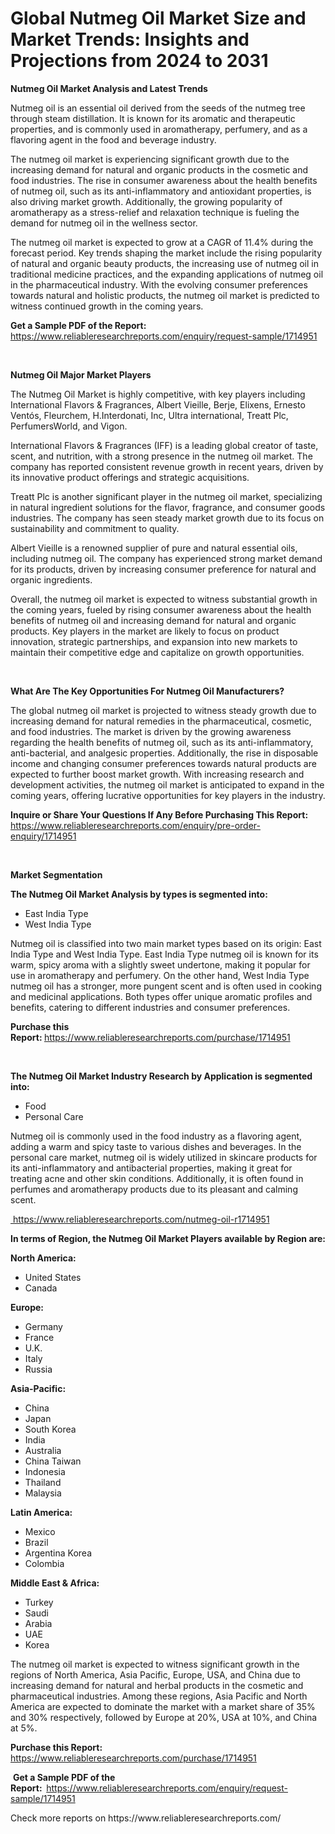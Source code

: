 <p><h1>Global Nutmeg Oil Market Size and Market Trends: Insights and Projections from 2024 to 2031</h1></p><p><strong>Nutmeg Oil Market Analysis and Latest Trends</strong></p>
<p><p>Nutmeg oil is an essential oil derived from the seeds of the nutmeg tree through steam distillation. It is known for its aromatic and therapeutic properties, and is commonly used in aromatherapy, perfumery, and as a flavoring agent in the food and beverage industry.</p><p>The nutmeg oil market is experiencing significant growth due to the increasing demand for natural and organic products in the cosmetic and food industries. The rise in consumer awareness about the health benefits of nutmeg oil, such as its anti-inflammatory and antioxidant properties, is also driving market growth. Additionally, the growing popularity of aromatherapy as a stress-relief and relaxation technique is fueling the demand for nutmeg oil in the wellness sector.</p><p>The nutmeg oil market is expected to grow at a CAGR of 11.4% during the forecast period. Key trends shaping the market include the rising popularity of natural and organic beauty products, the increasing use of nutmeg oil in traditional medicine practices, and the expanding applications of nutmeg oil in the pharmaceutical industry. With the evolving consumer preferences towards natural and holistic products, the nutmeg oil market is predicted to witness continued growth in the coming years.</p></p>
<p><strong>Get a Sample PDF of the Report:&nbsp;</strong> <a href="https://www.reliableresearchreports.com/enquiry/request-sample/1714951">https://www.reliableresearchreports.com/enquiry/request-sample/1714951</a></p>
<p>&nbsp;</p>
<p><strong>Nutmeg Oil Major Market Players</strong></p>
<p><p>The Nutmeg Oil Market is highly competitive, with key players including International Flavors & Fragrances, Albert Vieille, Berje, Elixens, Ernesto Ventós, Fleurchem, H.Interdonati, Inc, Ultra international, Treatt Plc, PerfumersWorld, and Vigon. </p><p>International Flavors & Fragrances (IFF) is a leading global creator of taste, scent, and nutrition, with a strong presence in the nutmeg oil market. The company has reported consistent revenue growth in recent years, driven by its innovative product offerings and strategic acquisitions.</p><p>Treatt Plc is another significant player in the nutmeg oil market, specializing in natural ingredient solutions for the flavor, fragrance, and consumer goods industries. The company has seen steady market growth due to its focus on sustainability and commitment to quality.</p><p>Albert Vieille is a renowned supplier of pure and natural essential oils, including nutmeg oil. The company has experienced strong market demand for its products, driven by increasing consumer preference for natural and organic ingredients.</p><p>Overall, the nutmeg oil market is expected to witness substantial growth in the coming years, fueled by rising consumer awareness about the health benefits of nutmeg oil and increasing demand for natural and organic products. Key players in the market are likely to focus on product innovation, strategic partnerships, and expansion into new markets to maintain their competitive edge and capitalize on growth opportunities.</p></p>
<p>&nbsp;</p>
<p><strong>What Are The Key Opportunities For Nutmeg Oil Manufacturers?</strong></p>
<p><p>The global nutmeg oil market is projected to witness steady growth due to increasing demand for natural remedies in the pharmaceutical, cosmetic, and food industries. The market is driven by the growing awareness regarding the health benefits of nutmeg oil, such as its anti-inflammatory, anti-bacterial, and analgesic properties. Additionally, the rise in disposable income and changing consumer preferences towards natural products are expected to further boost market growth. With increasing research and development activities, the nutmeg oil market is anticipated to expand in the coming years, offering lucrative opportunities for key players in the industry.</p></p>
<p><strong>Inquire or Share Your Questions If Any Before Purchasing This Report:</strong> <a href="https://www.reliableresearchreports.com/enquiry/pre-order-enquiry/1714951">https://www.reliableresearchreports.com/enquiry/pre-order-enquiry/1714951</a></p>
<p>&nbsp;</p>
<p><strong>Market Segmentation</strong></p>
<p><strong>The Nutmeg Oil Market Analysis by types is segmented into:</strong></p>
<p><ul><li>East India Type</li><li>West India Type</li></ul></p>
<p><p>Nutmeg oil is classified into two main market types based on its origin: East India Type and West India Type. East India Type nutmeg oil is known for its warm, spicy aroma with a slightly sweet undertone, making it popular for use in aromatherapy and perfumery. On the other hand, West India Type nutmeg oil has a stronger, more pungent scent and is often used in cooking and medicinal applications. Both types offer unique aromatic profiles and benefits, catering to different industries and consumer preferences.</p></p>
<p><strong>Purchase this Report:&nbsp;</strong><a href="https://www.reliableresearchreports.com/purchase/1714951">https://www.reliableresearchreports.com/purchase/1714951</a></p>
<p>&nbsp;</p>
<p><strong>The Nutmeg Oil Market Industry Research by Application is segmented into:</strong></p>
<p><ul><li>Food</li><li>Personal Care</li></ul></p>
<p><p>Nutmeg oil is commonly used in the food industry as a flavoring agent, adding a warm and spicy taste to various dishes and beverages. In the personal care market, nutmeg oil is widely utilized in skincare products for its anti-inflammatory and antibacterial properties, making it great for treating acne and other skin conditions. Additionally, it is often found in perfumes and aromatherapy products due to its pleasant and calming scent.</p></p>
<p><a href="https://www.reliableresearchreports.com/nutmeg-oil-r1714951">&nbsp;https://www.reliableresearchreports.com/nutmeg-oil-r1714951</a></p>
<p><strong>In terms of Region, the Nutmeg Oil Market Players available by Region are:</strong></p>
<p>
    <p> <strong> North America: </strong>
        <ul>
            <li>United States</li>
            <li>Canada</li>
        </ul>
        </p> 
    <p> <strong> Europe: </strong>
        <ul>
            <li>Germany</li>
            <li>France</li>
            <li>U.K.</li>
            <li>Italy</li>
            <li>Russia</li>
        </ul>
        </p> 
    <p> <strong> Asia-Pacific: </strong>
        <ul>
            <li>China</li>
            <li>Japan</li>
            <li>South Korea</li>
            <li>India</li>
            <li>Australia</li>
            <li>China Taiwan</li>
            <li>Indonesia</li>
            <li>Thailand</li>
            <li>Malaysia</li>
        </ul>
        </p> 
    <p> <strong> Latin America: </strong>
        <ul>
            <li>Mexico</li>
            <li>Brazil</li>
            <li>Argentina Korea</li>
            <li>Colombia</li>
        </ul>
        </p> 
    <p> <strong> Middle East & Africa: </strong>
        <ul>
            <li>Turkey</li>
            <li>Saudi</li>
            <li>Arabia</li>
            <li>UAE</li>
            <li>Korea</li>
        </ul>
    </p>
    </p>
<p><p>The nutmeg oil market is expected to witness significant growth in the regions of North America, Asia Pacific, Europe, USA, and China due to increasing demand for natural and herbal products in the cosmetic and pharmaceutical industries. Among these regions, Asia Pacific and North America are expected to dominate the market with a market share of 35% and 30% respectively, followed by Europe at 20%, USA at 10%, and China at 5%.</p></p>
<p><strong>Purchase this Report: </strong><a href="https://www.reliableresearchreports.com/purchase/1714951">https://www.reliableresearchreports.com/purchase/1714951</a></p>
<p>&nbsp;<strong>Get a Sample PDF of the Report:&nbsp;&nbsp;</strong><a href="https://www.reliableresearchreports.com/enquiry/request-sample/1714951">https://www.reliableresearchreports.com/enquiry/request-sample/1714951</a></p>
<p><strong></strong></p>
<p>Check more reports on https://www.reliableresearchreports.com/</p>